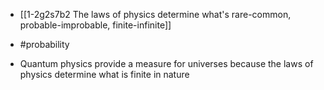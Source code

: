 - [[1-2g2s7b2 The laws of physics determine what's rare-common, probable-improbable, finite-infinite]]
- #probability

- Quantum physics provide a measure for universes because the laws of physics determine what is finite in nature
